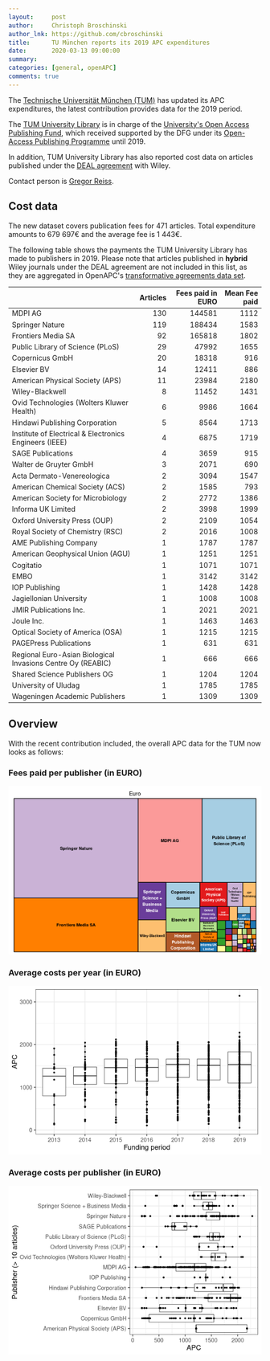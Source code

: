 ```yaml
---
layout:     post
author:     Christoph Broschinski
author_lnk: https://github.com/cbroschinski
title:      TU München reports its 2019 APC expenditures
date:       2020-03-13 09:00:00
summary:    
categories: [general, openAPC]
comments: true
---
```




The [Technische Universität München (TUM)](https://www.tum.de/en/) has updated its APC expenditures, the latest contribution provides data for the 2019 period.

The [TUM University Library](http://www.ub.tum.de/en) is in charge of the [University's Open Access Publishing Fund](https://www.ub.tum.de/en/publishing-fund), which received supported by the DFG under its [Open-Access Publishing Programme](http://www.dfg.de/en/research_funding/programmes/infrastructure/lis/funding_opportunities/open_access/) until 2019.

In addition, TUM University Library has also reported cost data on articles published under the [DEAL agreement](https://www.projekt-deal.de/wiley-contract/) with Wiley.

Contact person is [Gregor Reiss](mailto:open-access@ub.tum.de).

## Cost data



The new dataset covers publication fees for 471 articles. Total expenditure amounts to 679 697€ and the average fee is 1 443€.

The following table shows the payments the TUM University Library has made to publishers in 2019. Please note that articles published in **hybrid** Wiley journals under the DEAL agreement are not included in this list, as they are aggregated in OpenAPC's [transformative agreements data set](https://github.com/OpenAPC/openapc-de/tree/master/data/transformative_agreements).


|                                                            | Articles| Fees paid in EURO| Mean Fee paid|
|:-----------------------------------------------------------|--------:|-----------------:|-------------:|
|MDPI AG                                                     |      130|            144581|          1112|
|Springer Nature                                             |      119|            188434|          1583|
|Frontiers Media SA                                          |       92|            165818|          1802|
|Public Library of Science (PLoS)                            |       29|             47992|          1655|
|Copernicus GmbH                                             |       20|             18318|           916|
|Elsevier BV                                                 |       14|             12411|           886|
|American Physical Society (APS)                             |       11|             23984|          2180|
|Wiley-Blackwell                                             |        8|             11452|          1431|
|Ovid Technologies (Wolters Kluwer Health)                   |        6|              9986|          1664|
|Hindawi Publishing Corporation                              |        5|              8564|          1713|
|Institute of Electrical & Electronics Engineers (IEEE)      |        4|              6875|          1719|
|SAGE Publications                                           |        4|              3659|           915|
|Walter de Gruyter GmbH                                      |        3|              2071|           690|
|Acta Dermato-Venereologica                                  |        2|              3094|          1547|
|American Chemical Society (ACS)                             |        2|              1585|           793|
|American Society for Microbiology                           |        2|              2772|          1386|
|Informa UK Limited                                          |        2|              3998|          1999|
|Oxford University Press (OUP)                               |        2|              2109|          1054|
|Royal Society of Chemistry (RSC)                            |        2|              2016|          1008|
|AME Publishing Company                                      |        1|              1787|          1787|
|American Geophysical Union (AGU)                            |        1|              1251|          1251|
|Cogitatio                                                   |        1|              1071|          1071|
|EMBO                                                        |        1|              3142|          3142|
|IOP Publishing                                              |        1|              1428|          1428|
|Jagiellonian University                                     |        1|              1008|          1008|
|JMIR Publications Inc.                                      |        1|              2021|          2021|
|Joule Inc.                                                  |        1|              1463|          1463|
|Optical Society of America (OSA)                            |        1|              1215|          1215|
|PAGEPress Publications                                      |        1|               631|           631|
|Regional Euro-Asian Biological Invasions Centre Oy (REABIC) |        1|               666|           666|
|Shared Science Publishers OG                                |        1|              1204|          1204|
|University of Uludag                                        |        1|              1785|          1785|
|Wageningen Academic Publishers                              |        1|              1309|          1309|

## Overview

With the recent contribution included, the overall APC data for the TUM now looks as follows:

### Fees paid per publisher (in EURO)

![plot of chunk tree_tum_2020_03_13_full](/figure/tree_tum_2020_03_13_full-1.png)

###  Average costs per year (in EURO)

![plot of chunk box_tum_2020_03_13_year_full](/figure/box_tum_2020_03_13_year_full-1.png)

###  Average costs per publisher (in EURO)

![plot of chunk box_tum_2020_03_13_publisher_full](/figure/box_tum_2020_03_13_publisher_full-1.png)
